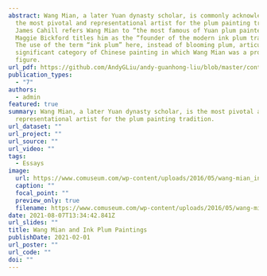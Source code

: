 ```yaml
---
abstract: Wang Mian, a later Yuan dynasty scholar, is commonly acknowledged as
  the most pivotal and representational artist for the plum painting tradition.
  James Cahill refers Wang Mian to “the most famous of Yuan plum painters”;
  Maggie Bickford titles him as the “founder of the modern ink plum tradition.”
  The use of the term “ink plum” here, instead of blooming plum, articulates a
  significant category of Chinese painting in which Wang Mian was a prominent
  figure.
url_pdf: https://github.com/AndyGLiu/andy-guanhong-liu/blob/master/content/publication/wang-mian-and-ink-plum-paintings/Wang%20Mian%20and%20Ink%20Plum%20Paintings.pdf
publication_types:
  - "7"
authors:
  - admin
featured: true
summary: Wang Mian, a later Yuan dynasty scholar, is the most pivotal and
  representational artist for the plum painting tradition.
url_dataset: ""
url_project: ""
url_source: ""
url_video: ""
tags:
  - Essays
image:
  url: https://www.comuseum.com/wp-content/uploads/2016/05/wang-mian_ink-plum.jpg
  caption: ""
  focal_point: ""
  preview_only: true
  filename: https://www.comuseum.com/wp-content/uploads/2016/05/wang-mian_ink-plum.jpg
date: 2021-08-07T13:34:42.841Z
url_slides: ""
title: Wang Mian and Ink Plum Paintings
publishDate: 2021-02-01
url_poster: ""
url_code: ""
doi: ""
---
```

